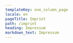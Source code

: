 ```yaml
---
templateKey: one_column_page
locale: en
pageTitle: Imprint
path: /imprint
heading: Impressum
markdown_text: Impressum
---
```


